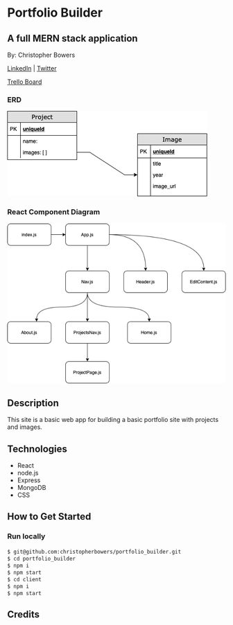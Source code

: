 # Portfolio Builder
## A full MERN stack application
By: Christopher Bowers

[LinkedIn](https://linkedin.com/in/christopher-bowers-dev) | [Twitter](https://twitter.com/chrisipedia)

[Trello Board](https://trello.com/b/DHE5hvNf)

### ERD
![](assets/ERD.png)

### React Component Diagram
![](assets/Component_Diagram.png)


## Description

This site is a basic web app for building a basic portfolio site with projects and images.

## Technologies

 - React
 - node.js
 - Express
 - MongoDB
 - CSS

## How to Get Started

### Run locally

```
$ git@github.com:christopherbowers/portfolio_builder.git
$ cd portfolio_builder
$ npm i
$ npm start
$ cd client
$ npm i
$ npm start
```

## Credits